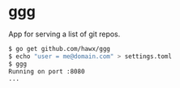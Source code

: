 # ggg

App for serving a list of git repos.

``` bash
$ go get github.com/hawx/ggg
$ echo "user = me@domain.com" > settings.toml
$ ggg
Running on port :8080
...
```
